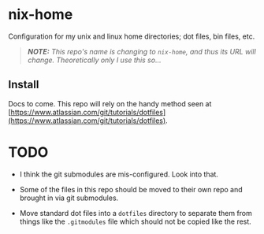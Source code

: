 # nix-home
Configuration for my unix and linux home directories; dot files, bin files, etc.

> _**NOTE:** This repo's name is changing to `nix-home`, and thus its URL will
change. Theoretically only I use this so..._

## Install
Docs to come. This repo will rely on the handy method seen at
[https://www.atlassian.com/git/tutorials/dotfiles](https://www.atlassian.com/git/tutorials/dotfiles).

# TODO
* I think the git submodules are mis-configured. Look into that.

* Some of the files in this repo should be moved to their own repo and brought
  in via git submodules.

* Move standard dot files into a `dotfiles` directory to separate them from
  things like the `.gitmodules` file which should not be copied like the rest.
